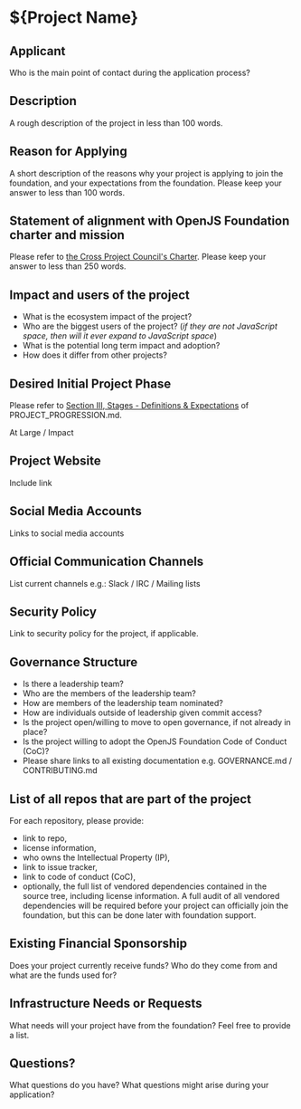 # ${Project Name}

## Applicant 

Who is the main point of contact during the application process?

## Description

A rough description of the project in less than 100 words.

## Reason for Applying

A short description of the reasons why your project is applying to join the foundation, and your expectations from the foundation.
Please keep your answer to less than 100 words.

## Statement of alignment with OpenJS Foundation charter and mission

Please refer to [the Cross Project Council's Charter](https://github.com/openjs-foundation/cross-project-council/blob/HEAD/CPC-CHARTER.md).
Please keep your answer to less than 250 words.

## Impact and users of the project
- What is the ecosystem impact of the project? 
- Who are the biggest users of the project? (_if they are not JavaScript space, then will it ever expand to JavaScript space_)
- What is the potential long term impact and adoption? 
- How does it differ from other projects?

## Desired Initial Project Phase

Please refer to [Section III, Stages - Definitions & Expectations](https://github.com/openjs-foundation/cross-project-council/blob/HEAD/PROJECT_PROGRESSION.md#iii-stages---definitions--expectations) of PROJECT_PROGRESSION.md.

At Large / Impact

## Project Website

Include link

## Social Media Accounts

Links to social media accounts

## Official Communication Channels

List current channels e.g.: Slack / IRC / Mailing lists

## Security Policy

Link to security policy for the project, if applicable.

## Governance Structure

* Is there a leadership team?
* Who are the members of the leadership team?
* How are members of the leadership team nominated?
* How are individuals outside of leadership given commit access?
* Is the project open/willing to move to open governance, if not already in place?
* Is the project willing to adopt the OpenJS Foundation Code of Conduct (CoC)?
* Please share links to all existing documentation e.g. GOVERNANCE.md / CONTRIBUTING.md

## List of all repos that are part of the project

For each repository, please provide:

- link to repo,
- license information,
- who owns the Intellectual Property (IP),
- link to issue tracker,
- link to code of conduct (CoC),
- optionally, the full list of vendored dependencies contained in the source tree, including license information. A full audit
  of all vendored dependencies will be required before your project can officially join the foundation, but this can be done
  later with foundation support.

## Existing Financial Sponsorship

Does your project currently receive funds? Who do they come from and what are the funds used for?

## Infrastructure Needs or Requests

What needs will your project have from the foundation? Feel free to provide a list.

## Questions?

What questions do you have? What questions might arise during your application?
